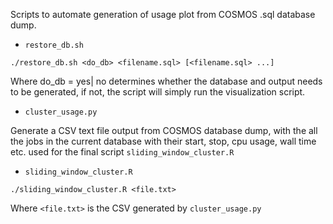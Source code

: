 Scripts to automate generation of usage plot from COSMOS .sql database dump.

* ```restore_db.sh```

```./restore_db.sh <do_db> <filename.sql> [<filename.sql> ...]```

Where do_db = yes| no determines whether the database and output needs to be generated, if not, the script will simply run the visualization script.

* ```cluster_usage.py```

Generate a CSV text file output from COSMOS database dump, with the all the jobs in the current database with their start, stop, cpu usage, wall time etc. used for the final script ```sliding_window_cluster.R```

* ```sliding_window_cluster.R```


 ```./sliding_window_cluster.R <file.txt>```
 
Where ```<file.txt>``` is the CSV generated by ```cluster_usage.py```
